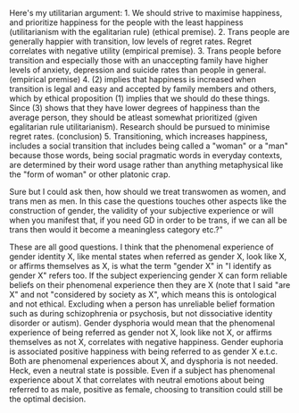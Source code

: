 Here's my utilitarian argument: 1. We should strive to maximise happiness, and prioritize happiness for the people with the least happiness (utilitarianism with the egalitarian rule) (ethical premise). 2. Trans people are generally happier with transition, low levels of regret rates. Regret correlates with negative utility (empirical premise). 3. Trans people before transition and especially those with an unaccepting family have higher levels of anxiety, depression and suicide rates than people in general. (empirical premise) 4. (2) implies that happiness is increased when transition is legal and easy and accepted by family members and others, which by ethical proposition (1) implies that we should do these things. Since (3) shows that they have lower degrees of happiness than the average person, they should be atleast somewhat prioritized (given egalitarian rule utilitarianism). Research should be pursued to minimise regret rates. (conclusion) 5. Transitioning, which increases happiness, includes a social transition that includes being called a "woman" or a "man" because those words, being social pragmatic words in everyday contexts, are determined by their word usage rather than anything metaphysical like the "form of woman" or other platonic crap.

Sure but I could ask then, how should we treat transwomen as women, and trans men as men. In this case the questions touches other aspects like the construction of gender, the validity of your subjective experience or will when you manifest that, if you need GD in order to be trans, if we can all be trans then would it become a meaningless category etc.?"

These are all good questions. I think that the phenomenal experience of gender identity X, like mental states when referred as gender X, look like X, or affirms themselves as X, is what the term "gender X" in "I identify as gender X" refers too. If the subject experiencing gender X can form reliable beliefs on their phenomenal experience then they are X (note that I said "are X" and not "considered by society as X", which means this is ontological and not ethical. Excluding when a person has unreliable belief formation such as during schizophrenia or psychosis, but not dissociative identity disorder or autism). Gender dysphoria would mean that the phenomenal experience of being referred as gender not X, look like not X, or affirms themselves as not X, correlates with negative happiness. Gender euphoria is associated positive happiness with being referred to as gender X e.t.c. Both are phenomenal experiences about X, and dysphoria is not needed. Heck, even a neutral state is possible. Even if a subject has phenomenal experience about X that correlates with neutral emotions about being referred to as male, positive as female, choosing to transition could still be the optimal decision.